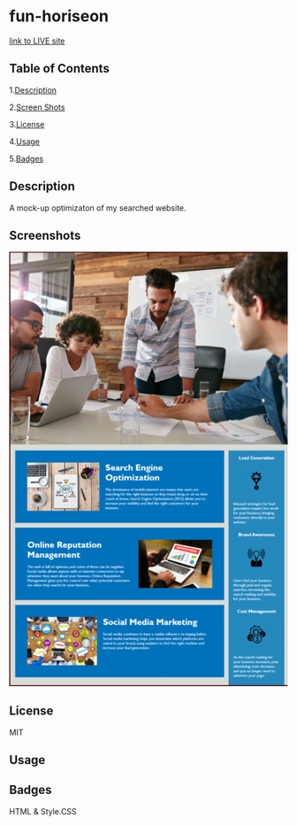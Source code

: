 # fun-horiseon

[link to LIVE site](https://github.com/Mvint2647/fun-horiseon)


## Table of Contents

1.[Description](#Description)

2.[Screen Shots](#Screenshots)

3.[License](#License)

4.[Usage](#Usage)

5.[Badges](#Badges)

## Description
A mock-up optimizaton of my searched website.


## Screenshots
![fun-horiseon](assets/images/mockexpect.png)

## License
MIT

## Usage

## Badges
HTML & Style.CSS